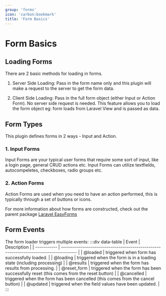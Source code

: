 ```yaml
---
group: 'forms'
icon: 'carbon:bookmark'
title: 'Form Basics'
---
```


# Form Basics

## Loading Forms

There are 2 basic methods for loading in forms.

1. Server Side Loading: Pass in the form name only and this plugin will make a request to the server to get the form data.

2. Client Side Loading: Pass in the full form object (either Input or Action Form). No server side request is needed. This feature allows you to load the form object eg: form loads from Laravel View and is passed as data.

## Form Types

This plugin defines forms in 2 ways - Input and Action.

### 1. Input Forms

Input Forms are your typical user forms that require some sort of input, like a login page, general CRUD actions etc. Input Forms can utilize textfields, autocompeletes, checkboxes, radio groups etc.

### 2. Action Forms

Action Forms are used when you need to have an action performed, this is typically through a set of buttons or icons.

For more  information about how forms are constructed, check out the parent package [Laravel EasyForms](https://packagist.org/packages/plustime-it/laravel-easyforms)

## Form Events

The form loader triggers multiple events:
:::div data-table
| Event       | Description                                                                            |
| ----------- | -------------------------------------------------------------------------------------- |
| @loaded     | triggered when form has successfully loaded.                                           |
| @loading    | triggered when the form is in a loading state (including processing)                   |
| @results    | triggered when the form has results from processing.                                   |
| @reset_form | triggered when the form has been successfully reset (this comes from the reset button) |
| @cancelled  | triggered when the form has been cancelled (this comes from the cancel button)         |
| @updated    | triggered when the field values have been updated.                                     |
:::

